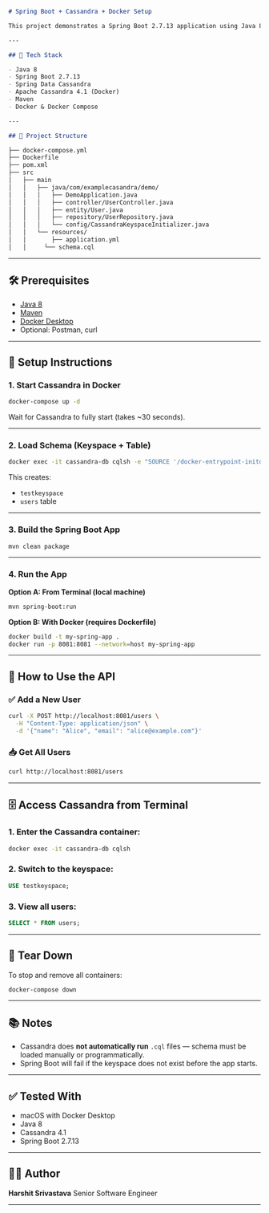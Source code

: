```markdown
# Spring Boot + Cassandra + Docker Setup

This project demonstrates a Spring Boot 2.7.13 application using Java 8 and Apache Cassandra as the database, running via Docker. The app provides a simple REST API to manage users.

---

## 🚀 Tech Stack

- Java 8
- Spring Boot 2.7.13
- Spring Data Cassandra
- Apache Cassandra 4.1 (Docker)
- Maven
- Docker & Docker Compose

---

## 📁 Project Structure

├── docker-compose.yml
├── Dockerfile
├── pom.xml
├── src
│   ├── main
│   │   ├── java/com/examplecasandra/demo/
│   │   │   ├── DemoApplication.java
│   │   │   ├── controller/UserController.java
│   │   │   ├── entity/User.java
│   │   │   ├── repository/UserRepository.java
│   │   │   └── config/CassandraKeyspaceInitializer.java
│   │   └── resources/
│   │       ├── application.yml
│   │     └── schema.cql

````

---

## 🛠️ Prerequisites

- [Java 8](https://www.oracle.com/java/technologies/javase/javase8-archive-downloads.html)
- [Maven](https://maven.apache.org/install.html)
- [Docker Desktop](https://www.docker.com/products/docker-desktop)
- Optional: Postman, curl

---

## 🔧 Setup Instructions

### 1. Start Cassandra in Docker

```bash
docker-compose up -d
````

Wait for Cassandra to fully start (takes \~30 seconds).

---

### 2. Load Schema (Keyspace + Table)

```bash
docker exec -it cassandra-db cqlsh -e "SOURCE '/docker-entrypoint-initdb.d/schema.cql';"
```

This creates:

* `testkeyspace`
* `users` table

---

### 3. Build the Spring Boot App

```bash
mvn clean package
```

---

### 4. Run the App

**Option A: From Terminal (local machine)**

```bash
mvn spring-boot:run
```

**Option B: With Docker (requires Dockerfile)**

```bash
docker build -t my-spring-app .
docker run -p 8081:8081 --network=host my-spring-app
```

---

## 🧪 How to Use the API

### ✅ Add a New User

```bash
curl -X POST http://localhost:8081/users \
  -H "Content-Type: application/json" \
  -d '{"name": "Alice", "email": "alice@example.com"}'
```

### 📥 Get All Users

```bash
curl http://localhost:8081/users
```

---

## 🗄️ Access Cassandra from Terminal

### 1. Enter the Cassandra container:

```bash
docker exec -it cassandra-db cqlsh
```

### 2. Switch to the keyspace:

```sql
USE testkeyspace;
```

### 3. View all users:

```sql
SELECT * FROM users;
```

---

## 🧹 Tear Down

To stop and remove all containers:

```bash
docker-compose down
```

---

## 📚 Notes

* Cassandra does **not automatically run** `.cql` files — schema must be loaded manually or programmatically.
* Spring Boot will fail if the keyspace does not exist before the app starts.

---

## ✅ Tested With

* macOS with Docker Desktop
* Java 8
* Cassandra 4.1
* Spring Boot 2.7.13

---

## 👨‍💻 Author

**Harshit Srivastava**
Senior Software Engineer

---

```
